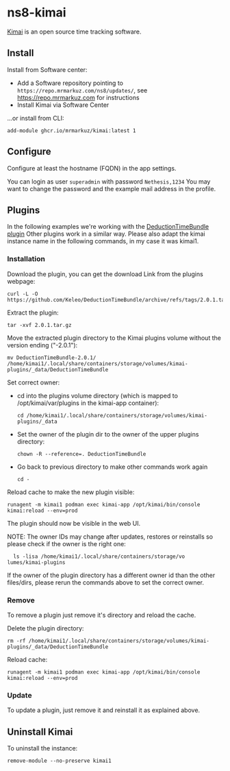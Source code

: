 # ns8-kimai

[Kimai](https://www.kimai.org/) is an open source time tracking software.

## Install

Install from Software center:

  - Add a Software repository pointing to `https://repo.mrmarkuz.com/ns8/updates/`, see https://repo.mrmarkuz.com for instructions
  - Install Kimai via Software Center

...or install from CLI:

    add-module ghcr.io/mrmarkuz/kimai:latest 1

## Configure

Configure at least the hostname (FQDN) in the app settings.

You can login as user `superadmin` with password `Nethesis,1234`
You may want to change the password and the example mail address in the profile.

## Plugins

In the following examples we're working with the [DeductionTimeBundle plugin](https://www.kimai.org/store/keleo-deduction-time-bundle.html)
Other plugins work in a similar way.
Please also adapt the kimai instance name in the following commands, in my case it was kimai1.

### Installation

Download the plugin, you can get the download Link from the plugins webpage:

    curl -L -O https://github.com/Keleo/DeductionTimeBundle/archive/refs/tags/2.0.1.tar.gz

Extract the plugin:

    tar -xvf 2.0.1.tar.gz

Move the extracted plugin directory to the Kimai plugins volume without the version ending ("-2.0.1"):

    mv DeductionTimeBundle-2.0.1/ /home/kimai1/.local/share/containers/storage/volumes/kimai-plugins/_data/DeductionTimeBundle

Set correct owner:

- cd into the plugins volume directory (which is mapped to /opt/kimai/var/plugins in the kimai-app container):

      cd /home/kimai1/.local/share/containers/storage/volumes/kimai-plugins/_data

- Set the owner of the plugin dir to the owner of the upper plugins directory:

      chown -R --reference=. DeductionTimeBundle

- Go back to previous directory to make other commands work again
    
      cd -

Reload cache to make the new plugin visible:

    runagent -m kimai1 podman exec kimai-app /opt/kimai/bin/console kimai:reload --env=prod

The plugin should now be visible in the web UI.

NOTE: The owner IDs may change after updates, restores or reinstalls so please check if the owner is the right one:

      ls -lisa /home/kimai1/.local/share/containers/storage/vo lumes/kimai-plugins

If the owner of the plugin directory has a different owner id than the other files/dirs, please rerun the commands above to set the correct owner.

### Remove

To remove a plugin just remove it's directory and reload the cache.

Delete the plugin directory:

    rm -rf /home/kimai1/.local/share/containers/storage/volumes/kimai-plugins/_data/DeductionTimeBundle

Reload cache:
    
    runagent -m kimai1 podman exec kimai-app /opt/kimai/bin/console kimai:reload --env=prod

### Update

To update a plugin, just remove it and reinstall it as explained above.

## Uninstall Kimai

To uninstall the instance:

    remove-module --no-preserve kimai1
